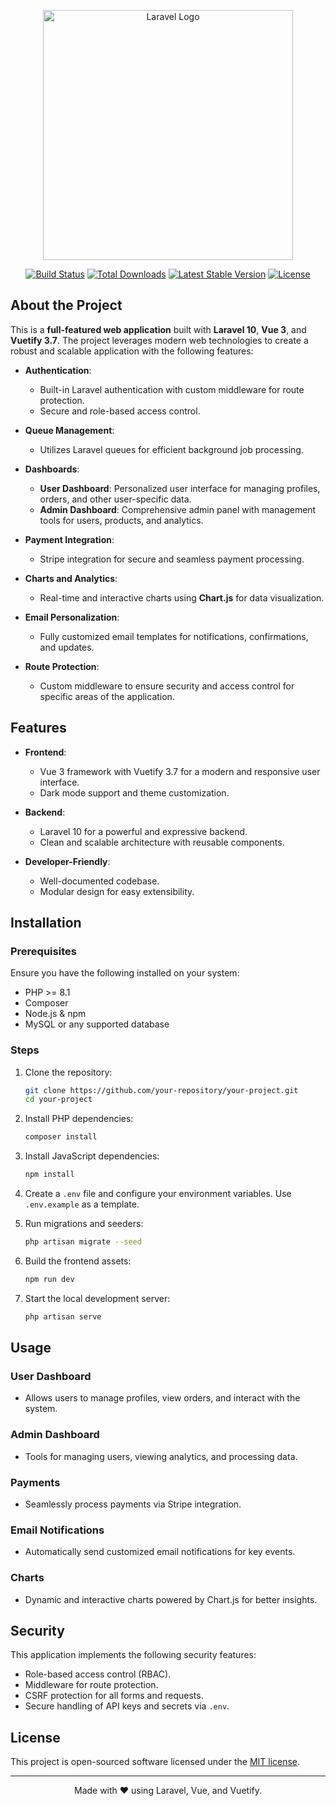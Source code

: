 <p align="center"><a href="https://laravel.com" target="_blank"><img src="https://raw.githubusercontent.com/laravel/art/master/logo-lockup/5%20SVG/2%20CMYK/1%20Full%20Color/laravel-logolockup-cmyk-red.svg" width="400" alt="Laravel Logo"></a></p>

<p align="center">
<a href="https://github.com/laravel/framework/actions"><img src="https://github.com/laravel/framework/workflows/tests/badge.svg" alt="Build Status"></a>
<a href="https://packagist.org/packages/laravel/framework"><img src="https://img.shields.io/packagist/dt/laravel/framework" alt="Total Downloads"></a>
<a href="https://packagist.org/packages/laravel/framework"><img src="https://img.shields.io/packagist/v/laravel/framework" alt="Latest Stable Version"></a>
<a href="https://packagist.org/packages/laravel/framework"><img src="https://img.shields.io/packagist/l/laravel/framework" alt="License"></a>
</p>

## About the Project

This is a **full-featured web application** built with **Laravel 10**, **Vue 3**, and **Vuetify 3.7**. The project leverages modern web technologies to create a robust and scalable application with the following features:

- **Authentication**:
  - Built-in Laravel authentication with custom middleware for route protection.
  - Secure and role-based access control.

- **Queue Management**:
  - Utilizes Laravel queues for efficient background job processing.

- **Dashboards**:
  - **User Dashboard**: Personalized user interface for managing profiles, orders, and other user-specific data.
  - **Admin Dashboard**: Comprehensive admin panel with management tools for users, products, and analytics.

- **Payment Integration**:
  - Stripe integration for secure and seamless payment processing.

- **Charts and Analytics**:
  - Real-time and interactive charts using **Chart.js** for data visualization.

- **Email Personalization**:
  - Fully customized email templates for notifications, confirmations, and updates.

- **Route Protection**:
  - Custom middleware to ensure security and access control for specific areas of the application.

## Features

- **Frontend**:
  - Vue 3 framework with Vuetify 3.7 for a modern and responsive user interface.
  - Dark mode support and theme customization.

- **Backend**:
  - Laravel 10 for a powerful and expressive backend.
  - Clean and scalable architecture with reusable components.

- **Developer-Friendly**:
  - Well-documented codebase.
  - Modular design for easy extensibility.

## Installation

### Prerequisites

Ensure you have the following installed on your system:
- PHP >= 8.1
- Composer
- Node.js & npm
- MySQL or any supported database

### Steps

1. Clone the repository:
   ```bash
   git clone https://github.com/your-repository/your-project.git
   cd your-project
   ```

2. Install PHP dependencies:
   ```bash
   composer install
   ```

3. Install JavaScript dependencies:
   ```bash
   npm install
   ```

4. Create a `.env` file and configure your environment variables. Use `.env.example` as a template.

5. Run migrations and seeders:
   ```bash
   php artisan migrate --seed
   ```

6. Build the frontend assets:
   ```bash
   npm run dev
   ```

7. Start the local development server:
   ```bash
   php artisan serve
   ```

## Usage

### User Dashboard
- Allows users to manage profiles, view orders, and interact with the system.

### Admin Dashboard
- Tools for managing users, viewing analytics, and processing data.

### Payments
- Seamlessly process payments via Stripe integration.

### Email Notifications
- Automatically send customized email notifications for key events.

### Charts
- Dynamic and interactive charts powered by Chart.js for better insights.

## Security

This application implements the following security features:
- Role-based access control (RBAC).
- Middleware for route protection.
- CSRF protection for all forms and requests.
- Secure handling of API keys and secrets via `.env`.

## License

This project is open-sourced software licensed under the [MIT license](https://opensource.org/licenses/MIT).

---

<p align="center">Made with ❤️ using Laravel, Vue, and Vuetify.</p>
